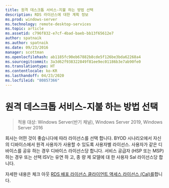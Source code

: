 ```yaml
---
title: 원격 데스크톱 서비스-지불 하는 방법 선택
description: RDS 라이선스에 대한 계획 정보
ms.prod: windows-server
ms.technology: remote-desktop-services
ms.topic: article
ms.assetid: c796f832-e7cf-4bad-baeb-bb13f65612e7
author: spatnaik
ms.author: spatnaik
ms.date: 09/23/2016
manager: scottman
ms.openlocfilehash: ab1185fc90eb67882b8cde5f126be3bda62268a4
ms.sourcegitcommit: 3a3d62f938322849f81ee9ec01186b3e7ab90fe0
ms.translationtype: HT
ms.contentlocale: ko-KR
ms.lasthandoff: 04/23/2020
ms.locfileid: "80857366"
---
```

# <a name="remote-desktop-services---choose-how-you-pay"></a>원격 데스크톱 서비스-지불 하는 방법 선택

>적용 대상: Windows Server(반기 채널), Windows Server 2019, Windows Server 2016

회사는 어떤 것이 좋습니다에 따라 라이선스를 선택 합니다. BYOD 시나리오에서 자신의 디바이스에서 원격 사용자가 사용할 수 있도록 사용자별 라이선스. 사용자가 같은 디바이스를 공유 하는 경우 디바이스 라이선스당 합니다. 서비스 공급자 (HSP 또는 MSP) 하는 경우 또는 선택 ISV는 유연 하 고, 종 량 제 모델에 대 한 사용자 Sal 라이선스당 합니다.

자세한 내용은 체크 아웃 [RDS 배포 라이선스 클라이언트 액세스 라이선스 (Cal)를](rds-client-access-license.md)합니다.
